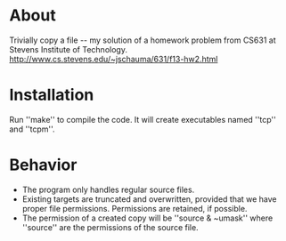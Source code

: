About
=====

Trivially copy a file -- my solution of a homework problem from CS631 at Stevens Institute of Technology.
http://www.cs.stevens.edu/~jschauma/631/f13-hw2.html

Installation
============

Run ''make'' to compile the code. It will create executables named ''tcp''
and ''tcpm''.

Behavior
========

  * The program only handles regular source files.
  * Existing targets are truncated and overwritten, provided that we have proper
    file permissions. Permissions are retained, if possible.
  * The permission of a created copy will be ''source & ~umask'' where ''source''
    are the permissions of the source file.
